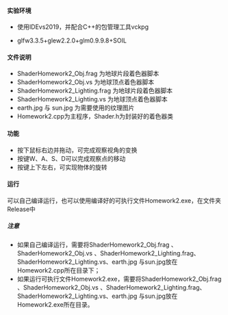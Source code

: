 #### 实验环境

* 使用IDEvs2019，并配合C++的包管理工具vckpg

* glfw3.3.5+glew2.2.0+glm0.9.9.8+SOIL

#### 文件说明

* ShaderHomework2_Obj.frag 为地球片段着色器脚本
* ShaderHomework2_Obj.vs 为地球顶点着色器脚本
* ShaderHomework2_Lighting.frag 为地球片段着色器脚本
* ShaderHomework2_Lighting.vs 为地球顶点着色器脚本
* earth.jpg 与 sun.jpg 为需要使用的纹理图片
* Homework2.cpp为主程序，Shader.h为封装好的着色器类

#### 功能

* 按下鼠标右边并拖动，可完成观察视角的变换
* 按键W、A、S、D可以完成观察点的移动
* 按键上下左右，可实现物体的旋转

#### 运行

可以自己编译运行，也可以使用编译好的可执行文件Homework2.exe，在文件夹Release中

##### 注意

* 如果自己编译运行，需要将ShaderHomework2_Obj.frag 、ShaderHomework2_Obj.vs 、ShaderHomework2_Lighting.frag、ShaderHomework2_Lighting.vs、earth.jpg 与sun.jpg放在Homework2.cpp所在目录下；
* 如果运行可执行文件Homework2.exe，需要将ShaderHomework2_Obj.frag 、ShaderHomework2_Obj.vs 、ShaderHomework2_Lighting.frag、ShaderHomework2_Lighting.vs、earth.jpg 与sun.jpg放在Homework2.exe所在目录。

